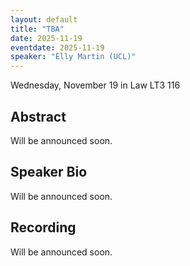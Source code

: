 ```yaml
---
layout: default
title: "TBA"
date: 2025-11-19
eventdate: 2025-11-19
speaker: "Elly Martin (UCL)"
---
```


Wednesday, November 19 
in Law LT3 116

## Abstract
Will be announced soon.

## Speaker Bio
Will be announced soon.

## Recording
Will be announced soon.
